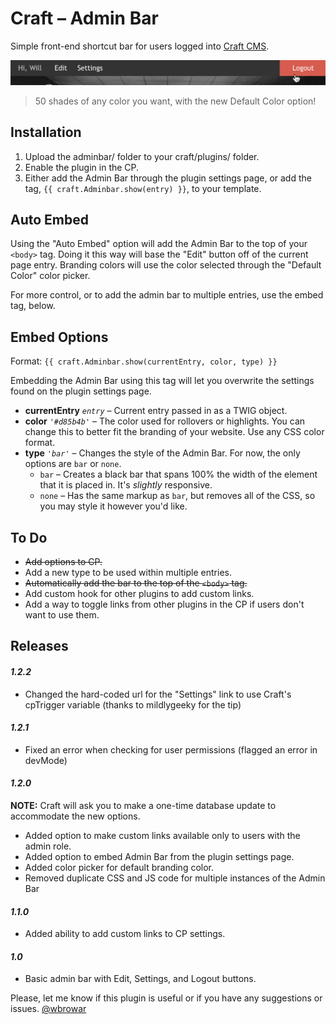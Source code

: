 # Craft – Admin Bar
Simple front-end shortcut bar for users logged into [Craft CMS](https://buildwithcraft.com).

![Screenshot](screenshot.png)

> 50 shades of any color you want, with the new Default Color option!

## Installation
1. Upload the adminbar/ folder to your craft/plugins/ folder.
2. Enable the plugin in the CP.
3. Either add the Admin Bar through the plugin settings page, or add the tag, `{{ craft.Adminbar.show(entry) }}`, to your template.

## Auto Embed
Using the "Auto Embed" option will add the Admin Bar to the top of your `<body>` tag. Doing it this way will base the "Edit" button off of the current page entry. Branding colors will use the color selected through the "Default Color" color picker.

For more control, or to add the admin bar to multiple entries, use the embed tag, below.

## Embed Options
Format: `{{ craft.Adminbar.show(currentEntry, color, type) }}`

Embedding the Admin Bar using this tag will let you overwrite the settings found on the plugin settings page.

* **currentEntry** *`entry`*  – Current entry passed in as a TWIG object.
* **color** *`'#d85b4b'`* – The color used for rollovers or highlights. You can change this to better fit the branding of your website. Use any CSS color format.
* **type** *`'bar'`* – Changes the style of the Admin Bar. For now, the only options are `bar` or `none`.
  * `bar` – Creates a black bar that spans 100% the width of the element that it is placed in. It's *slightly* responsive.
  * `none` – Has the same markup as `bar`, but removes all of the CSS, so you may style it however you'd like.

## To Do
* ~~Add options to CP.~~
* Add a new type to be used within multiple entries.
* ~~Automatically add the bar to the top of the `<body>` tag.~~
* Add custom hook for other plugins to add custom links.
* Add a way to toggle links from other plugins in the CP if users don't want to use them.

## Releases
#### *1.2.2*
* Changed the hard-coded url for the "Settings" link to use Craft's cpTrigger variable (thanks to mildlygeeky for the tip)

#### *1.2.1*
* Fixed an error when checking for user permissions (flagged an error in devMode)

#### *1.2.0*
**NOTE:** Craft will ask you to make a one-time database update to accommodate the new options. 
* Added option to make custom links available only to users with the admin role.
* Added option to embed Admin Bar from the plugin settings page.
* Added color picker for default branding color.
* Removed duplicate CSS and JS code for multiple instances of the Admin Bar

#### *1.1.0*
* Added ability to add custom links to CP settings.

#### *1.0*
* Basic admin bar with Edit, Settings, and Logout buttons.

Please, let me know if this plugin is useful or if you have any suggestions or issues. [@wbrowar](https://twitter.com/wbrowar)